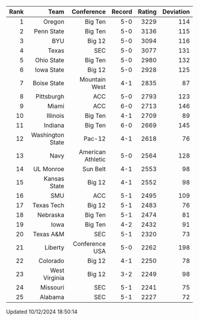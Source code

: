 | Rank  | Team                 | Conference           | Record   | Rating | Deviation |
| ---:  | ---:                 | ---:                 | ---:     | ---:   | ---:      |
| 1     | Oregon               | Big Ten              | 5-0      | 3229   | 114       |
| 2     | Penn State           | Big Ten              | 5-0      | 3136   | 115       |
| 3     | BYU                  | Big 12               | 5-0      | 3094   | 116       |
| 4     | Texas                | SEC                  | 5-0      | 3077   | 131       |
| 5     | Ohio State           | Big Ten              | 5-0      | 2980   | 132       |
| 6     | Iowa State           | Big 12               | 5-0      | 2928   | 125       |
| 7     | Boise State          | Mountain West        | 4-1      | 2835   | 87        |
| 8     | Pittsburgh           | ACC                  | 5-0      | 2793   | 123       |
| 9     | Miami                | ACC                  | 6-0      | 2713   | 146       |
| 10    | Illinois             | Big Ten              | 4-1      | 2709   | 89        |
| 11    | Indiana              | Big Ten              | 6-0      | 2669   | 145       |
| 12    | Washington State     | Pac-12               | 4-1      | 2618   | 76        |
| 13    | Navy                 | American Athletic    | 5-0      | 2564   | 128       |
| 14    | UL Monroe            | Sun Belt             | 4-1      | 2553   | 98        |
| 15    | Kansas State         | Big 12               | 4-1      | 2552   | 98        |
| 16    | SMU                  | ACC                  | 5-1      | 2495   | 109       |
| 17    | Texas Tech           | Big 12               | 5-1      | 2483   | 76        |
| 18    | Nebraska             | Big Ten              | 5-1      | 2474   | 81        |
| 19    | Iowa                 | Big Ten              | 4-2      | 2432   | 91        |
| 20    | Texas A&M            | SEC                  | 5-1      | 2320   | 73        |
| 21    | Liberty              | Conference USA       | 5-0      | 2262   | 198       |
| 22    | Colorado             | Big 12               | 4-1      | 2250   | 78        |
| 23    | West Virginia        | Big 12               | 3-2      | 2249   | 98        |
| 24    | Missouri             | SEC                  | 5-1      | 2241   | 75        |
| 25    | Alabama              | SEC                  | 5-1      | 2227   | 72        |

Updated 10/12/2024 18:50:14
